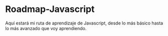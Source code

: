 # Roadmap-Javascript

Aquí estará mi ruta de aprendizaje de Javascript, desde lo más básico hasta lo más avanzado que voy aprendiendo.
